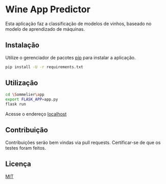 # Wine App Predictor

Esta aplicação faz a classificação de modelos de vinhos, baseado no modelo de aprendizado de máquinas.

## Instalação

Utilize o gerenciador de pacotes [pip](https://pip.pypa.io/en/stable/) para instalar a aplicação.

```bash
pip install -U -r requirements.txt
```

## Utilização

```bash
cd \Sommelier\app
export FLASK_APP=app.py
flask run
```
Acesse o endereço [localhost](http://localhost:5000)

## Contribuição
Contribuições serão bem vindas via pull requests.
Certificar-se de que os testes foram feitos.

## Licença
[MIT](https://choosealicense.com/licenses/mit/)
